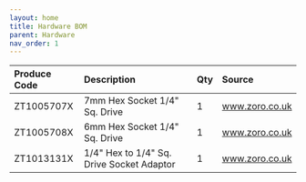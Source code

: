 ```yaml
---
layout: home
title: Hardware BOM
parent: Hardware
nav_order: 1
---
```


| Produce Code       | Description          | Qty | Source              |
|:-------------------|:---------------------|:----|:--------------------|
| ZT1005707X | 7mm Hex Socket 1/4" Sq. Drive | 1 | www.zoro.co.uk |
| ZT1005708X | 6mm Hex Socket 1/4" Sq. Drive | 1 | www.zoro.co.uk |
| ZT1013131X | 1/4" Hex to 1/4" Sq. Drive Socket Adaptor | 1 | www.zoro.co.uk |
